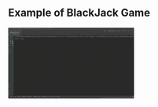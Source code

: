 ## Example of BlackJack Game

<img src='https://github.com/0mnadren/blackjack_python_game/blob/main/BlackJack_Game.gif' width='256'>
